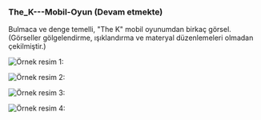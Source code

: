 ### The_K---Mobil-Oyun (Devam etmekte)
 Bulmaca ve denge temelli, "The K" mobil oyunumdan birkaç görsel. 
 (Görseller gölgelendirme, ışıklandırma ve materyal düzenlemeleri olmadan çekilmiştir.)
 


![Örnek resim 1:](https://raw.githubusercontent.com/ertbaran/The_K---Mobil-Oyun/master/%C3%96rnek%20Resim%204.png)

![Örnek resim 2:](https://raw.githubusercontent.com/ertbaran/The_K---Mobil-Oyun/master/%C3%96rnek%20Resim%201.jpeg)

![Örnek resim 3:](https://raw.githubusercontent.com/ertbaran/The_K---Mobil-Oyun/master/%C3%96rnek%20Resim%202.jpeg)

![Örnek resim 4:](https://raw.githubusercontent.com/ertbaran/The_K---Mobil-Oyun/master/%C3%96rnek%20Resim%203.jpeg)
